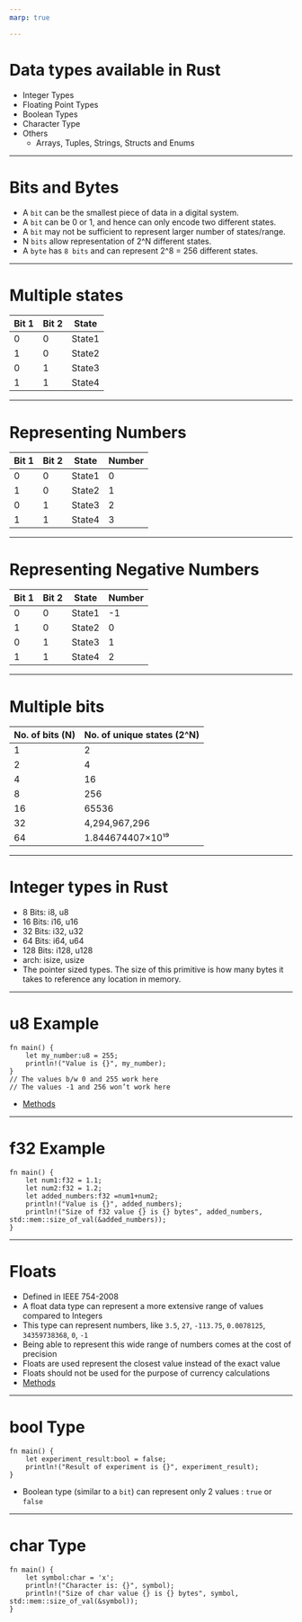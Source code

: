 ```yaml
---
marp: true

---
```



# Data types available in Rust

- Integer Types
- Floating Point Types
- Boolean Types
- Character Type
- Others
    - Arrays, Tuples, Strings, Structs and Enums

---
# Bits and Bytes

- A `bit` can be the smallest piece of data in a digital system.
- A `bit` can be 0 or 1, and hence can only encode two different states.
- A `bit` may not be sufficient to represent larger number of states/range.
- N `bits` allow representation of 2^N different states.
- A `byte` has `8 bits` and can represent 2^8 = 256 different states.

---

# Multiple states

| Bit 1 | Bit 2 | State |
|-------|-------|-------|
| 0     | 0     | State1|
| 1     | 0     | State2|
| 0     | 1     | State3|
| 1     | 1     | State4|

---

# Representing Numbers

| Bit 1 | Bit 2 | State  | Number |
|-------|-------|--------| -------|
| 0     | 0     | State1 | 0      |
| 1     | 0     | State2 | 1      |
| 0     | 1     | State3 | 2      |
| 1     | 1     | State4 | 3      |

---

# Representing Negative Numbers

| Bit 1 | Bit 2 | State  | Number |
|-------|-------|--------| -------|
| 0     | 0     | State1 | -1     |
| 1     | 0     | State2 | 0      |
| 0     | 1     | State3 | 1      |
| 1     | 1     | State4 | 2      |

---
# Multiple bits

| No. of bits (N) | No. of unique states (2^N) |
|----------|----------|
| 1 | 2 |
| 2 | 4 |
| 4 | 16 |
| 8 | 256 |
| 16 | 65536 |
| 32 | 4,294,967,296 |
| 64 | 1.844674407×10¹⁹ |


---

# Integer types in Rust

- 8 Bits: i8, u8
- 16 Bits: i16, u16
- 32 Bits: i32, u32
- 64 Bits: i64, u64
- 128 Bits: i128, u128
- arch: isize, usize
- The pointer sized types. The size of this primitive is how many bytes it takes to reference any location in memory.

---

# u8 Example

```
fn main() {
	let my_number:u8 = 255;
	println!("Value is {}", my_number);
}
// The values b/w 0 and 255 work here
// The values -1 and 256 won’t work here
```
- [Methods](https://doc.rust-lang.org/std/primitive.u8.html)

---

# f32 Example

```
fn main() {
	let num1:f32 = 1.1;
	let num2:f32 = 1.2;
	let added_numbers:f32 =num1+num2;
	println!("Value is {}", added_numbers);
	println!("Size of f32 value {} is {} bytes", added_numbers, std::mem::size_of_val(&added_numbers));
}
```
---
# Floats

- Defined in IEEE 754-2008
- A float data type can represent a more extensive range of values compared to Integers
- This type can represent numbers, like `3.5`, `27`, `-113.75`, `0.0078125`, `34359738368`, `0`, `-1`
- Being able to represent this wide range of numbers comes at the cost of precision
- Floats are used represent the closest value instead of the exact value
- Floats should not be used for the purpose of currency calculations
- [Methods](https://doc.rust-lang.org/std/primitive.f32.html)

---

# bool Type

```
fn main() {
	let experiment_result:bool = false;
	println!("Result of experiment is {}", experiment_result);
}
```
- Boolean type (similar to a `bit`) can represent only 2 values : `true` or `false`

---

# char Type

```
fn main() {
	let symbol:char = 'x';
	println!("Character is: {}", symbol);
	println!("Size of char value {} is {} bytes", symbol, std::mem::size_of_val(&symbol));
}
```